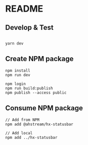 # README

## Develop & Test

```

yarn dev
```

## Create NPM package

```
npm install
npm run dev

npm login
npm run build:publish
npm publish --access public
```

## Consume NPM package

```
// Add from NPM
npm add @ahstream/hx-statusbar

// Add local
npm add ../hx-statusbar
```
